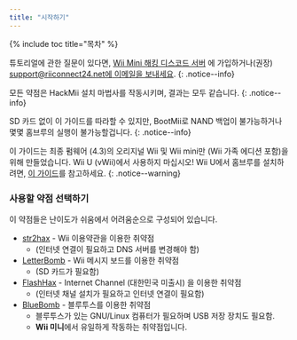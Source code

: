 ```yaml
---
title: "시작하기"
---
```


{% include toc title="목차" %}

튜토리얼에 관한 질문이 있다면, [Wii Mini 해킹 디스코드 서버](https://discord.gg/rc24) 에 가입하거나(권장) [support@riiconnect24.net에 이메일을 보내세요](mailto:support@riiconnect24.net).
{: .notice--info}

모든 약점은 HackMii 설치 마법사를 작동시키며, 결과는 모두 같습니다.
{: .notice--info}

SD 카드 없이 이 가이드를 따라할 수 있지만, BootMii로 NAND 백업이 불가능하거나 몇몇 홈브루의 실행이 불가능할겁니다.
{: .notice--info}

이 가이드는 최종 펌웨어 (4.3)의 오리지널 Wii 및 Wii mini만 (Wii 가족 에디션 포함)을 위해 만들었습니다. Wii U (vWii)에서 사용하지 마십시오! Wii U에서 홈브루를 설치하려면, [이 가이드](https://wiiu.hacks.guide)를 참고하세요.
{: .notice--warning}

### 사용할 약점 선택하기

이 약점들은 난이도가 쉬움에서 어려움순으로 구성되어 있습니다.

- [str2hax](str2hax) - Wii 이용약관을 이용한 취약점
    * (인터넷 연결이 필요하고 DNS 서버를 변경해야 함)
- [LetterBomb](letterbomb) - Wii 메시지 보드를 이용한 취약점
    * (SD 카드가 필요함)
- [FlashHax](flashhax) - Internet Channel (대한민국 미출시) 을 이용한 취약점
    * (인터넷 채널 설치가 필요하고 인터넷 연결이 필요함)
- [BlueBomb](bluebomb) - 블루투스를 이용한 취약점
    * 블루투스가 있는 GNU/Linux 컴퓨터가 필요하며 USB 저장 장치도 필요함.
    * **Wii 미니**에서 유일하게 작동하는 취약점입니다.
